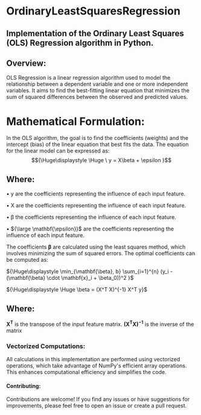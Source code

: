 # OrdinaryLeastSquaresRegression
## Implementation of the Ordinary Least Squares (OLS) Regression algorithm in Python.

## Overview:

OLS Regression is a linear regression algorithm used to model the relationship between a dependent variable and one or more independent variables. It aims to find the best-fitting linear equation that minimizes the sum of squared differences between the observed and predicted values.

# Mathematical Formulation:

In the OLS algorithm, the goal is to find the coefficients (weights) and the intercept (bias) of the linear equation that best fits the data. The equation for the linear model can be expressed as:
$${\Huge\displaystyle \Huge \ y = X\beta + \epsilon }$$

## Where:
• y are the coefficients representing the influence of each input feature. 

• X are the coefficients representing the influence of each input feature.

• β the coefficients representing the influence of each input feature.

• ${\large \mathbf{\epsilon}}$ are the coefficients representing the influence of each input feature.




The coefficients ${\mathbf{\beta}}$ are calculated using the least squares method, which involves minimizing the sum of squared errors. The optimal coefficients can be computed as:

${\Huge\displaystyle  \min_{\mathbf{\beta}, b} \sum_{i=1}^{n} (y_i - (\mathbf{\beta} \cdot \mathbf{x}_i + \beta_0))^2 }$

${\Huge\displaystyle \Huge \beta = (X^T X)^{-1} X^T y}$

## Where:
${\mathbf{X^T}}$ is the transpose of the input feature matrix.
${\mathbf{(X^T X)^{-1}}}$ is the inverse of the matrix


### Vectorized Computations:

All calculations in this implementation are performed using vectorized operations, which take advantage of NumPy's efficient array operations. This enhances computational efficiency and simplifies the code.


#### Contributing:

Contributions are welcome! If you find any issues or have suggestions for improvements, please feel free to open an issue or create a pull request.
